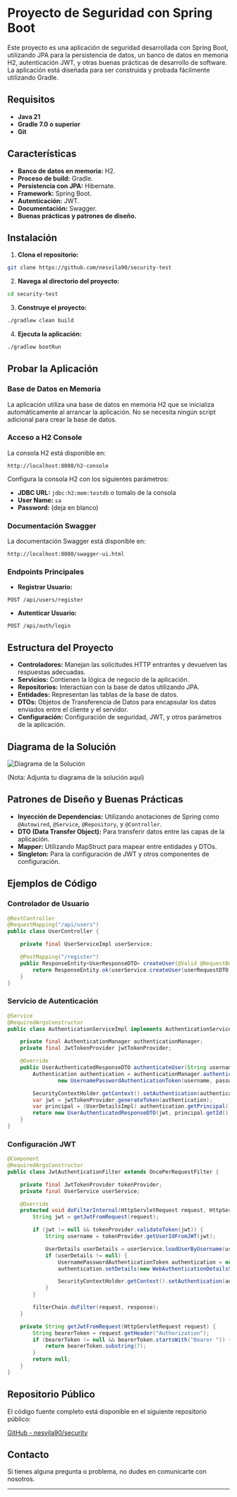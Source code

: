 # Proyecto de Seguridad con Spring Boot

Este proyecto es una aplicación de seguridad desarrollada con Spring Boot, utilizando JPA para la persistencia de datos, un banco de datos en memoria H2, autenticación JWT, y otras buenas prácticas de desarrollo de software. La aplicación está diseñada para ser construida y probada fácilmente utilizando Gradle.

## Requisitos

- **Java 21**
- **Gradle 7.0 o superior**
- **Git**

## Características

- **Banco de datos en memoria:** H2.
- **Proceso de build:** Gradle.
- **Persistencia con JPA:** Hibernate.
- **Framework:** Spring Boot.
- **Autenticación:** JWT.
- **Documentación:** Swagger.
- **Buenas prácticas y patrones de diseño.**

## Instalación

1. **Clona el repositorio:**

```bash
git clone https://github.com/nesvila90/security-test
```

2. **Navega al directorio del proyecto:**

```bash
cd security-test
```

3. **Construye el proyecto:**

```bash
./gradlew clean build
```

4. **Ejecuta la aplicación:**

```bash
./gradlew bootRun
```

## Probar la Aplicación

### Base de Datos en Memoria

La aplicación utiliza una base de datos en memoria H2 que se inicializa automáticamente al arrancar la aplicación. No se necesita ningún script adicional para crear la base de datos.

### Acceso a H2 Console

La consola H2 está disponible en:

```
http://localhost:8080/h2-console
```

Configura la consola H2 con los siguientes parámetros:

- **JDBC URL:** `jdbc:h2:mem:testdb` o tomalo de la consola
- **User Name:** `sa`
- **Password:** (deja en blanco)

### Documentación Swagger

La documentación Swagger está disponible en:

```
http://localhost:8080/swagger-ui.html
```

### Endpoints Principales

- **Registrar Usuario:**

```
POST /api/users/register
```

- **Autenticar Usuario:**

```
POST /api/auth/login
```

## Estructura del Proyecto

- **Controladores:** Manejan las solicitudes HTTP entrantes y devuelven las respuestas adecuadas.
- **Servicios:** Contienen la lógica de negocio de la aplicación.
- **Repositorios:** Interactúan con la base de datos utilizando JPA.
- **Entidades:** Representan las tablas de la base de datos.
- **DTOs:** Objetos de Transferencia de Datos para encapsular los datos enviados entre el cliente y el servidor.
- **Configuración:** Configuración de seguridad, JWT, y otros parámetros de la aplicación.

## Diagrama de la Solución

![Diagrama de la Solución](diagrama.png)

(Nota: Adjunta tu diagrama de la solución aquí)

## Patrones de Diseño y Buenas Prácticas

- **Inyección de Dependencias:** Utilizando anotaciones de Spring como `@Autowired`, `@Service`, `@Repository`, y `@Controller`.
- **DTO (Data Transfer Object):** Para transferir datos entre las capas de la aplicación.
- **Mapper:** Utilizando MapStruct para mapear entre entidades y DTOs.
- **Singleton:** Para la configuración de JWT y otros componentes de configuración.

## Ejemplos de Código

### Controlador de Usuario

```java
@RestController
@RequestMapping("/api/users")
public class UserController {

    private final UserServiceImpl userService;

    @PostMapping("/register")
    public ResponseEntity<UserResponseDTO> createUser(@Valid @RequestBody UserRequestDTO userRequestDTO) {
        return ResponseEntity.ok(userService.createUser(userRequestDTO));
    }
}
```

### Servicio de Autenticación

```java
@Service
@RequiredArgsConstructor
public class AuthenticationServiceImpl implements AuthenticationService {

    private final AuthenticationManager authenticationManager;
    private final JwtTokenProvider jwtTokenProvider;

    @Override
    public UserAuthenticatedResponseDTO authenticateUser(String username, String password) {
        Authentication authentication = authenticationManager.authenticate(
                new UsernamePasswordAuthenticationToken(username, password));

        SecurityContextHolder.getContext().setAuthentication(authentication);
        var jwt = jwtTokenProvider.generateToken(authentication);
        var principal = (UserDetailsImpl) authentication.getPrincipal();
        return new UserAuthenticatedResponseDTO(jwt, principal.getId(), principal.getUsername(), principal.getEmail(), new ArrayList<>());
    }
}
```

### Configuración JWT

```java
@Component
@RequiredArgsConstructor
public class JwtAuthenticationFilter extends OncePerRequestFilter {

    private final JwtTokenProvider tokenProvider;
    private final UserService userService;

    @Override
    protected void doFilterInternal(HttpServletRequest request, HttpServletResponse response, FilterChain filterChain) throws IOException, ServletException {
        String jwt = getJwtFromRequest(request);

        if (jwt != null && tokenProvider.validateToken(jwt)) {
            String username = tokenProvider.getUserIdFromJWT(jwt);

            UserDetails userDetails = userService.loadUserByUsername(username);
            if (userDetails != null) {
                UsernamePasswordAuthenticationToken authentication = new UsernamePasswordAuthenticationToken(userDetails, null, userDetails.getAuthorities());
                authentication.setDetails(new WebAuthenticationDetailsSource().buildDetails(request));

                SecurityContextHolder.getContext().setAuthentication(authentication);
            }
        }

        filterChain.doFilter(request, response);
    }

    private String getJwtFromRequest(HttpServletRequest request) {
        String bearerToken = request.getHeader("Authorization");
        if (bearerToken != null && bearerToken.startsWith("Bearer ")) {
            return bearerToken.substring(7);
        }
        return null;
    }
}
```

## Repositorio Público

El código fuente completo está disponible en el siguiente repositorio público:

[GitHub - nesvila90/security](https://github.com/nesvila90/security-test)

## Contacto

Si tienes alguna pregunta o problema, no dudes en comunicarte con nosotros.

---
